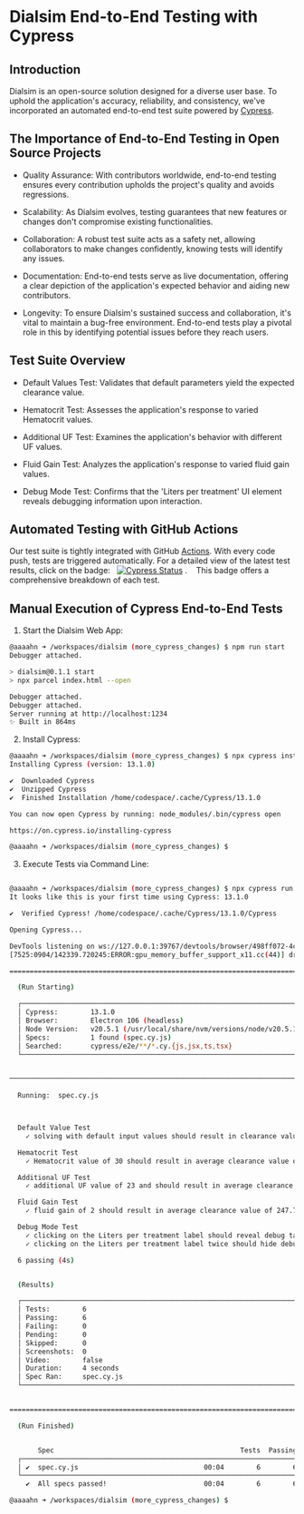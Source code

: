 # Dialsim End-to-End Testing with Cypress

## Introduction
Dialsim is an open-source solution designed for a diverse user base. To uphold the application's accuracy, reliability, and consistency, we've incorporated an automated end-to-end test suite powered by [Cypress](https://www.cypress.io/).


## The Importance of End-to-End Testing in Open Source Projects

* Quality Assurance: With contributors worldwide, end-to-end testing ensures every contribution upholds the project's quality and avoids regressions.

* Scalability: As Dialsim evolves, testing guarantees that new features or changes don't compromise existing functionalities.

* Collaboration: A robust test suite acts as a safety net, allowing collaborators to make changes confidently, knowing tests will identify any issues.

* Documentation: End-to-end tests serve as live documentation, offering a clear depiction of the application's expected behavior and aiding new contributors.

* Longevity: To ensure Dialsim's sustained success and collaboration, it's vital to maintain a bug-free environment. End-to-end tests play a pivotal role in this by identifying potential issues before they reach users.


## Test Suite Overview

* Default Values Test: Validates that default parameters yield the expected clearance value.

* Hematocrit Test: Assesses the application's response to varied Hematocrit values.

* Additional UF Test: Examines the application's behavior with different UF values.

* Fluid Gain Test: Analyzes the application's response to varied fluid gain values.

* Debug Mode Test: Confirms that the 'Liters per treatment' UI element reveals debugging information upon interaction.

## Automated Testing with GitHub Actions

Our test suite is tightly integrated with GitHub [Actions](https://github.com/aaaahn/dialsim/actions). With every code push, tests are triggered automatically. For a detailed view of the latest test results, click on the badge: &nbsp;   [![Cypress Status](https://github.com/aaaahn/dialsim/actions/workflows/main.yml/badge.svg)](https://github.com/aaaahn/dialsim/actions/workflows/main.yml) . &nbsp;&nbsp; This badge offers a comprehensive breakdown of each test.


## Manual Execution of Cypress End-to-End Tests

1. Start the Dialsim Web App:

```bash
@aaaahn ➜ /workspaces/dialsim (more_cypress_changes) $ npm run start
Debugger attached.

> dialsim@0.1.1 start
> npx parcel index.html --open

Debugger attached.
Debugger attached.
Server running at http://localhost:1234
✨ Built in 864ms
```

2. Install Cypress:

```bash
@aaaahn ➜ /workspaces/dialsim (more_cypress_changes) $ npx cypress install
Installing Cypress (version: 13.1.0)

✔  Downloaded Cypress
✔  Unzipped Cypress
✔  Finished Installation /home/codespace/.cache/Cypress/13.1.0

You can now open Cypress by running: node_modules/.bin/cypress open

https://on.cypress.io/installing-cypress

@aaaahn ➜ /workspaces/dialsim (more_cypress_changes) $ 

```

3. Execute Tests via Command Line:

```bash

@aaaahn ➜ /workspaces/dialsim (more_cypress_changes) $ npx cypress run
It looks like this is your first time using Cypress: 13.1.0

✔  Verified Cypress! /home/codespace/.cache/Cypress/13.1.0/Cypress

Opening Cypress...

DevTools listening on ws://127.0.0.1:39767/devtools/browser/498ff072-4c45-422d-877c-19d15028887b
[7525:0904/142339.720245:ERROR:gpu_memory_buffer_support_x11.cc(44)] dri3 extension not supported.

====================================================================================================

  (Run Starting)

  ┌────────────────────────────────────────────────────────────────────────────────────────────────┐
  │ Cypress:        13.1.0                                                                         │
  │ Browser:        Electron 106 (headless)                                                        │
  │ Node Version:   v20.5.1 (/usr/local/share/nvm/versions/node/v20.5.1/bin/node)                  │
  │ Specs:          1 found (spec.cy.js)                                                           │
  │ Searched:       cypress/e2e/**/*.cy.{js,jsx,ts,tsx}                                            │
  └────────────────────────────────────────────────────────────────────────────────────────────────┘


────────────────────────────────────────────────────────────────────────────────────────────────────
                                                                                                    
  Running:  spec.cy.js                                                                      (1 of 1)



  Default Value Test
    ✓ solving with default input values should result in clearance value of 237.2 (925ms)

  Hematocrit Test
    ✓ Hematocrit value of 30 should result in average clearance value of 235.1 (737ms)

  Additional UF Test
    ✓ additional UF value of 23 and should result in average clearance value of 240.0 (693ms)

  Fluid Gain Test
    ✓ fluid gain of 2 should result in average clearance value of 247.7 (817ms)

  Debug Mode Test
    ✓ clicking on the Liters per treatment label should reveal debug table treatmentTable (559ms)
    ✓ clicking on the Liters per treatment label twice should hide debug table treatmentTable (518ms)

  6 passing (4s)


  (Results)

  ┌────────────────────────────────────────────────────────────────────────────────────────────────┐
  │ Tests:        6                                                                                │
  │ Passing:      6                                                                                │
  │ Failing:      0                                                                                │
  │ Pending:      0                                                                                │
  │ Skipped:      0                                                                                │
  │ Screenshots:  0                                                                                │
  │ Video:        false                                                                            │
  │ Duration:     4 seconds                                                                        │
  │ Spec Ran:     spec.cy.js                                                                       │
  └────────────────────────────────────────────────────────────────────────────────────────────────┘


====================================================================================================

  (Run Finished)


       Spec                                              Tests  Passing  Failing  Pending  Skipped  
  ┌────────────────────────────────────────────────────────────────────────────────────────────────┐
  │ ✔  spec.cy.js                               00:04        6        6        -        -        - │
  └────────────────────────────────────────────────────────────────────────────────────────────────┘
    ✔  All specs passed!                        00:04        6        6        -        -        -  

@aaaahn ➜ /workspaces/dialsim (more_cypress_changes) $ 
```

